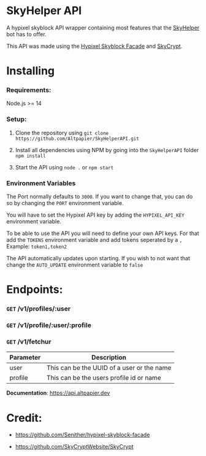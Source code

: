 # SkyHelper API
A hypixel skyblock API wrapper containing most features that the [SkyHelper](https://top.gg/bot/710143953533403226) bot has to offer.

This API was made using the [Hypixel Skyblock Facade](https://github.com/Senither/hypixel-skyblock-facade) and [SkyCrypt](https://github.com/SkyCryptWebsite/SkyCrypt).

# Installing

### Requirements:

Node.js >= 14

### Setup:

1. Clone the repository using
`git clone https://github.com/Altpapier/SkyHelperAPI.git`

2. Install all dependencies using NPM by going into the `SkyHelperAPI` folder
`npm install`

3. Start the API using `node .` or `npm start`

### Environment Variables
The Port normally defaults to `3000`. If you want to change that, you can do so by changing the `PORT` environment variable.

You will have to set the Hypixel API key by adding the `HYPIXEL_API_KEY` environment variable.

To be able to use the API you will need to define your own API keys. For that add the `TOKENS` environment variable and add tokens seperated by a `,`
Example: `token1,token2`

The API automatically updates upon starting. If you wish to not want that change the `AUTO_UPDATE` environment variable to `false`

# Endpoints:

### `GET` /v1/profiles/:user

### `GET` /v1/profile/:user/:profile

### `GET` /v1/fetchur

  
|Parameter|Description |
|--|--|
|user|This can be the UUID of a user or the name|
|profile|This can be the users profile id or name

  
**Documentation**: https://api.altpapier.dev

# Credit:

- https://github.com/Senither/hypixel-skyblock-facade

- https://github.com/SkyCryptWebsite/SkyCrypt